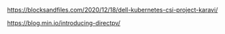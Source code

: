 https://blocksandfiles.com/2020/12/18/dell-kubernetes-csi-project-karavi/

https://blog.min.io/introducing-directpv/